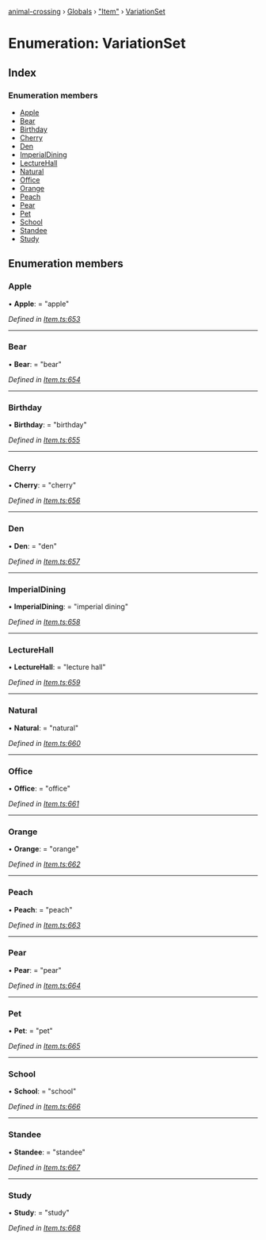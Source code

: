 [animal-crossing](../README.md) › [Globals](../globals.md) › ["Item"](../modules/_item_.md) › [VariationSet](_item_.variationset.md)

# Enumeration: VariationSet

## Index

### Enumeration members

* [Apple](_item_.variationset.md#apple)
* [Bear](_item_.variationset.md#bear)
* [Birthday](_item_.variationset.md#birthday)
* [Cherry](_item_.variationset.md#cherry)
* [Den](_item_.variationset.md#den)
* [ImperialDining](_item_.variationset.md#imperialdining)
* [LectureHall](_item_.variationset.md#lecturehall)
* [Natural](_item_.variationset.md#natural)
* [Office](_item_.variationset.md#office)
* [Orange](_item_.variationset.md#orange)
* [Peach](_item_.variationset.md#peach)
* [Pear](_item_.variationset.md#pear)
* [Pet](_item_.variationset.md#pet)
* [School](_item_.variationset.md#school)
* [Standee](_item_.variationset.md#standee)
* [Study](_item_.variationset.md#study)

## Enumeration members

###  Apple

• **Apple**: = "apple"

*Defined in [Item.ts:653](https://github.com/Norviah/animal-crossing/blob/09a17bd/module/types/Item.ts#L653)*

___

###  Bear

• **Bear**: = "bear"

*Defined in [Item.ts:654](https://github.com/Norviah/animal-crossing/blob/09a17bd/module/types/Item.ts#L654)*

___

###  Birthday

• **Birthday**: = "birthday"

*Defined in [Item.ts:655](https://github.com/Norviah/animal-crossing/blob/09a17bd/module/types/Item.ts#L655)*

___

###  Cherry

• **Cherry**: = "cherry"

*Defined in [Item.ts:656](https://github.com/Norviah/animal-crossing/blob/09a17bd/module/types/Item.ts#L656)*

___

###  Den

• **Den**: = "den"

*Defined in [Item.ts:657](https://github.com/Norviah/animal-crossing/blob/09a17bd/module/types/Item.ts#L657)*

___

###  ImperialDining

• **ImperialDining**: = "imperial dining"

*Defined in [Item.ts:658](https://github.com/Norviah/animal-crossing/blob/09a17bd/module/types/Item.ts#L658)*

___

###  LectureHall

• **LectureHall**: = "lecture hall"

*Defined in [Item.ts:659](https://github.com/Norviah/animal-crossing/blob/09a17bd/module/types/Item.ts#L659)*

___

###  Natural

• **Natural**: = "natural"

*Defined in [Item.ts:660](https://github.com/Norviah/animal-crossing/blob/09a17bd/module/types/Item.ts#L660)*

___

###  Office

• **Office**: = "office"

*Defined in [Item.ts:661](https://github.com/Norviah/animal-crossing/blob/09a17bd/module/types/Item.ts#L661)*

___

###  Orange

• **Orange**: = "orange"

*Defined in [Item.ts:662](https://github.com/Norviah/animal-crossing/blob/09a17bd/module/types/Item.ts#L662)*

___

###  Peach

• **Peach**: = "peach"

*Defined in [Item.ts:663](https://github.com/Norviah/animal-crossing/blob/09a17bd/module/types/Item.ts#L663)*

___

###  Pear

• **Pear**: = "pear"

*Defined in [Item.ts:664](https://github.com/Norviah/animal-crossing/blob/09a17bd/module/types/Item.ts#L664)*

___

###  Pet

• **Pet**: = "pet"

*Defined in [Item.ts:665](https://github.com/Norviah/animal-crossing/blob/09a17bd/module/types/Item.ts#L665)*

___

###  School

• **School**: = "school"

*Defined in [Item.ts:666](https://github.com/Norviah/animal-crossing/blob/09a17bd/module/types/Item.ts#L666)*

___

###  Standee

• **Standee**: = "standee"

*Defined in [Item.ts:667](https://github.com/Norviah/animal-crossing/blob/09a17bd/module/types/Item.ts#L667)*

___

###  Study

• **Study**: = "study"

*Defined in [Item.ts:668](https://github.com/Norviah/animal-crossing/blob/09a17bd/module/types/Item.ts#L668)*

